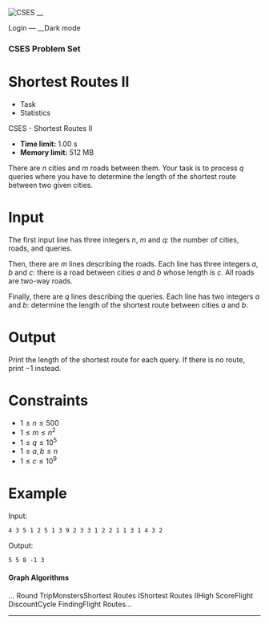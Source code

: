 ![CSES](/logo.png?1) __

Login — __Dark mode

### CSES Problem Set

# Shortest Routes II

  * Task
  * Statistics

CSES - Shortest Routes II

  * **Time limit:** 1.00 s
  * **Memory limit:** 512 MB

There are $n$ cities and $m$ roads between them. Your task is to process $q$
queries where you have to determine the length of the shortest route between
two given cities.

# Input

The first input line has three integers $n$, $m$ and $q$: the number of
cities, roads, and queries.

Then, there are $m$ lines describing the roads. Each line has three integers
$a$, $b$ and $c$: there is a road between cities $a$ and $b$ whose length is
$c$. All roads are two-way roads.

Finally, there are $q$ lines describing the queries. Each line has two
integers $a$ and $b$: determine the length of the shortest route between
cities $a$ and $b$.

# Output

Print the length of the shortest route for each query. If there is no route,
print $-1$ instead.

# Constraints

  * $1 \le n \le 500$
  * $1 \le m \le n^2$
  * $1 \le q \le 10^5$
  * $1 \le a,b \le n$
  * $1 \le c \le 10^9$

# Example

Input:

``` 4 3 5 1 2 5 1 3 9 2 3 3 1 2 2 1 1 3 1 4 3 2 ```

Output:

``` 5 5 8 -1 3 ```

#### Graph Algorithms

... Round TripMonstersShortest Routes IShortest Routes IIHigh ScoreFlight
DiscountCycle FindingFlight Routes...

* * *

